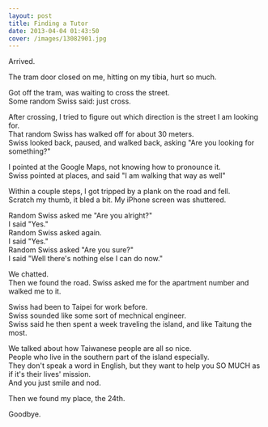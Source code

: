 ```yaml
---
layout: post
title: Finding a Tutor
date: 2013-04-04 01:43:50
cover: /images/13082901.jpg
---
```


Arrived. 

The tram door closed on me, hitting on my tibia, hurt so much.

Got off the tram, was waiting to cross the street.<br />
Some random Swiss said: just cross.

After crossing, I tried to figure out which direction is the street I am looking for.<br />
That random Swiss has walked off for about 30 meters.<br />
Swiss looked back, paused, and walked back, asking "Are you looking for something?"

I pointed at the Google Maps, not knowing how to pronounce it.<br />
Swiss pointed at places, and said "I am walking that way as well"

Within a couple steps, I got tripped by a plank on the road and fell.<br />
Scratch my thumb, it bled a bit. My iPhone screen was shuttered.

Random Swiss asked me "Are you alright?"<br />
I said "Yes."<br />
Random Swiss asked again.<br />
I said "Yes."<br />
Random Swiss asked "Are you sure?"<br />
I said "Well there's nothing else I can do now."

We chatted. <br />
Then we found the road. Swiss asked me for the apartment number and walked me to it.

Swiss had been to Taipei for work before.<br />
Swiss sounded like some sort of mechnical engineer.<br />
Swiss said he then spent a week traveling the island, and like Taitung the most.<br />

We talked about how Taiwanese people are all so nice.<br />
People who live in the southern part of the island especially.<br />
They don't speak a word in English, but they want to help you SO MUCH as if it's their lives' mission.<br />
And you just smile and nod.

Then we found my place, the 24th.

Goodbye.